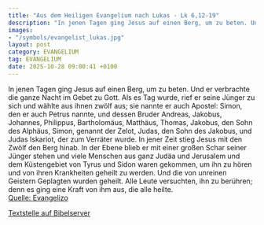 ```yaml
---
title: "Aus dem Heiligen Evangelium nach Lukas - Lk 6,12-19"
description: "In jenen Tagen ging Jesus auf einen Berg, um zu beten. Und er verbrachte die ganze Nacht im Gebet zu Gott. Als es Tag wurde, rief er seine Jünger zu sich und wählte aus ihnen zwölf aus; sie nannte er auch Apostel: Simon, den er auch Petrus nannte, und dessen Bruder Andreas, Jakob...."
images:
- "/symbols/evangelist_lukas.jpg"
layout: post
category: EVANGELIUM
tag: EVANGELIUM
date: 2025-10-28 09:00:41 +0100
---
```

In jenen Tagen ging Jesus auf einen Berg, um zu beten. Und er verbrachte die ganze Nacht im Gebet zu Gott.
Als es Tag wurde, rief er seine Jünger zu sich und wählte aus ihnen zwölf aus; sie nannte er auch Apostel:
Simon, den er auch Petrus nannte, und dessen Bruder Andreas, Jakobus, Johannes, Philippus, Bartholomäus,
Matthäus, Thomas, Jakobus, den Sohn des Alphäus, Simon, genannt der Zelot,
Judas, den Sohn des Jakobus, und Judas Iskariot, der zum Verräter wurde.<!--more-->
In jener Zeit stieg Jesus mit den Zwölf den Berg hinab. In der Ebene blieb er mit einer großen Schar seiner Jünger stehen und viele Menschen aus ganz Judäa und Jerusalem und dem Küstengebiet von Tyrus und Sidon
waren gekommen, um ihn zu hören und von ihren Krankheiten geheilt zu werden. Und die von unreinen Geistern Geplagten wurden geheilt.
Alle Leute versuchten, ihn zu berühren; denn es ging eine Kraft von ihm aus, die alle heilte.<br>
[Quelle: Evangelizo](https://evangeliumtagfuertag.org/DE/gospel)

[Textstelle auf Bibelserver](https://www.bibleserver.com/EU/Lukas6,12-19)
